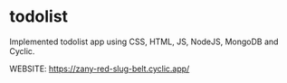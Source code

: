 # todolist
Implemented todolist app using CSS, HTML, JS, NodeJS, MongoDB and Cyclic.

WEBSITE:
https://zany-red-slug-belt.cyclic.app/
